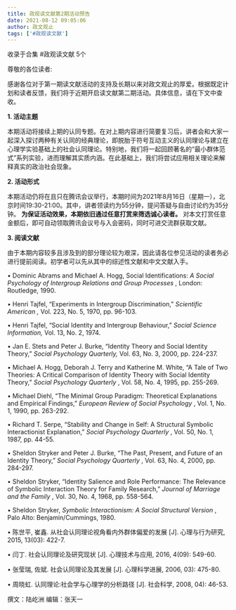 ```yaml
---
title: 政观读文献第2期活动预告
date: 2021-08-12 09:05:06
author: 政文观止
tags: ['#政观读文献']
---
```



收录于合集 #政观读文献 5个

尊敬的各位读者:

  

感谢各位对于第一期读文献活动的支持及长期以来对政文观止的厚爱。根据既定计划和读者反馈，我们将于近期开启读文献第二期活动。具体信息，请在下文中查收。

  

 **1\. 活动主题**

本期活动将接续上期的认同专题。在对上期内容进行简要复习后，讲者会和大家一起深入探讨两种有关认同的经典理论，即脱胎于符号互动主义的认同理论与建立在心理学实验基础上的社会认同理论。特别地，我们将一起回顾著名的“最小群体范式”系列实验，进而理解其实质内涵。在此基础上，我们将尝试应用相关理论来解释真实的政治社会现象。

  

 **2\. 活动形式**

本期活动仍将在且只在腾讯会议举行，本期时间为2021年8月16日（星期一），北京时间19:30-21:00。其中，讲者领读约为55分钟，提问答疑与自由讨论约为35分钟。
**为保证活动效果，本期依旧通过任意打赏来筛选诚心读者。** 对本文打赏任意金额后，即可自动领取腾讯会议号与入会密码，同时可进交流群获取文献。

  

 **3\. 阅读文献**

由于本期内容较多且涉及到的部分理论较为艰深，因此请各位参见活动的读者务必进行提前阅读。初学者可以先从其中的综述性文献和中文文献入手。

  

• Dominic Abrams and Michael A. Hogg, Social Identifications: _A Social
Psychology of Intergroup Relations and Group Processes_ , London: Routledge,
1990.

  

• Henri Tajfel, “Experiments in Intergroup Discrimination,” _Scientific
American_ _,_ Vol. 223, No. 5, 1970, pp. 96-103.

  

• Henri Tajfel, “Social Identity and Intergroup Behaviour,” _Social Science
Information,_ Vol. 13, No. 2, 1974.

  

• Jan E. Stets and Peter J. Burke, “Identity Theory and Social Identity
Theory,” _Social Psychology Quarterly,_ Vol. 63, No. 3, 2000, pp. 224-237.

  

• Michael A. Hogg, Deborah J. Terry and Katherine M. White, “A Tale of Two
Theories: A Critical Comparison of Identity Theory with Social Identity
Theory,” _Social Psychology Quarterly_ , Vol. 58, No. 4, 1995, pp. 255-269.

  

• Michael Diehl, “The Minimal Group Paradigm: Theoretical Explanations and
Empirical Findings,” _European Review of Social Psychology_ , Vol. 1, No. 1,
1990, pp. 263-292.

  

• Richard T. Serpe, “Stability and Change in Self: A Structural Symbolic
Interactionist Explanation,” _Social Psychology Quarterly_ , Vol. 50, No. 1,
1987, pp. 44-55.

  

• Sheldon Stryker and Peter J. Burke, “The Past, Present, and Future of an
Identity Theory,” _Social Psychology Quarterly_ , Vol. 63, No. 4, 2000, pp.
284-297.

  

• Sheldon Stryker, “Identity Salience and Role Performance: The Relevance of
Symbolic Interaction Theory for Family Research,” _Journal of Marriage and the
Family_ , Vol. 30, No. 4, 1968, pp. 558-564.

  

• Sheldon Stryker, _Symbolic Interactionism: A Social Structural Version_ ,
Palo Alto: Benjamin/Cummings, 1980.

  

• 陈世平, 崔鑫. 从社会认同理论视角看内外群体偏爱的发展 [J]. 心理与行为研究, 2015, 13(03): 422-7.

  

• 闫丁. 社会认同理论及研究现状 [J]. 心理技术与应用, 2016, 4(09): 549-60.

  

• 张莹瑞, 佐斌. 社会认同理论及其发展 [J]. 心理科学进展, 2006, 03): 475-80.

  

• 周晓虹. 认同理论:社会学与心理学的分析路径 [J]. 社会科学, 2008, 04): 46-53.

撰文：陆屹洲 编辑：张天一

  

